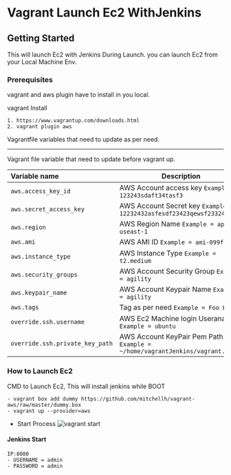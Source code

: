# Vagrant Launch Ec2 WithJenkins

## Getting Started
This will launch Ec2 with Jenkins During Launch. you can launch Ec2 from your Local Machine Env.

### Prerequisites
vagrant and aws plugin have to install in you local.

vagrant Install
```
1. https://www.vagrantup.com/downloads.html
2. vagrant plugin aws
```

Vagrantfile variables that need to update as per need.

---------------------------------
Vagrant file variable that need to update before vagrant up.

|    Variable name          |    Description                              |
| :------------------------ | -----------------------------------------   |
|  `aws.access_key_id` | AWS Account access key `Example = 123243sdaft34tasf3` |
| `aws.secret_access_key` | AWS Account Secret key `Example = 12232432asfesdf23423qewsf2332413sdf` |
| `aws.region` | AWS Region Name `Example = ap-useast-1` |
| `aws.ami` | AWS AMI ID `Example = ami-099fe766` |
| `aws.instance_type` | AWS Instance Type `Example = t2.medium` |
| `aws.security_groups` | AWS Account Security Group `Example = agility` |
| `aws.keypair_name` | AWS Account Keypair Name `Example = agility` |
| `aws.tags` | Tag as per need `Example = Foo Bar` |
| `override.ssh.username` | AWS Ec2 Machine login Useraname `Example = ubuntu` |
| `override.ssh.private_key_path` | AWS Account KeyPair Pem Path `Example = ~/home/vagrantJenkins/vagrant.pem` |

### How to Launch Ec2
CMD to Launch Ec2, This will install jenkins while BOOT
```
- vagrant box add dummy https://github.com/mitchellh/vagrant-aws/raw/master/dummy.box
- vagrant up --provider=aws
```
- Start Process
![vagrant start](https://user-images.githubusercontent.com/22466745/29747438-e612d022-8b18-11e7-87cd-3b10c237cf7e.png)

#### Jenkins Start
```
IP:8080
- USERNAME = admin
- PASSWORD = admin
```
